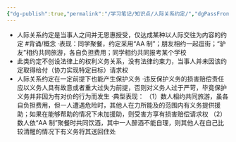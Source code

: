 ```yaml
---
{"dg-publish":true,"permalink":"/学习笔记/知识点/人际关系约定/","dgPassFrontmatter":true}
---
```


- 人际关系约定是当事人之间并无恩惠授受，仅达成某种以人际交往为内容的约定 #背诵/概念 
·表现：同学聚餐，约定采用“AA 制”；朋友相约一起逛街；“驴友”相约共同旅游，各自负担费用；同学相约共同报考某个学校
- 此类约定不创设法律上的权利义务关系，没有法律约束力，当事人并未因该约定取得给付（协力实现特定目标）请求权
- 人际关系约定在一定前提下也能产生保护义务
·违反保护义务的损害赔偿责任应以义务人具有故意或者重大过失为前提，否则对义务人过于严苛，毕竟保护义务并非因为有对价的行为而发生
·典型表现：
（1）数人相约共同旅游，虽各自负担费用，但一人遭遇危险时，其他人在力所能及的范围内有义务提供援助；如果在能够帮助的情况下未加援助，则受害方享有损害赔偿请求权
（2）数人依“AA 制”聚餐时共同饮酒，其中一人醉酒不能自理，则其他人在自己比较清醒的情况下有义务将其送回住处
